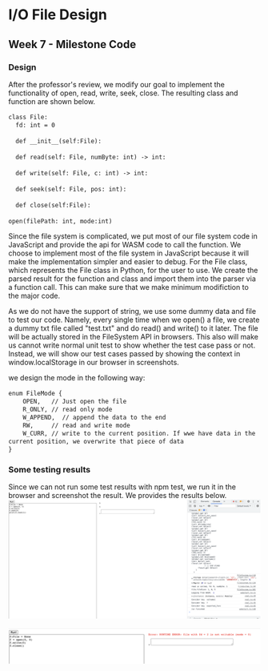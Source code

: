 # I/O File Design
## Week 7 - Milestone Code
### Design
After the professor's review, we modify our goal to implement the functionality of open, read, write, seek, close. The resulting class and function are shown below.
```
class File:
  fd: int = 0

  def __init__(self:File):
  
  def read(self: File, numByte: int) -> int:

  def write(self: File, c: int) -> int:

  def seek(self: File, pos: int):

  def close(self:File):

open(filePath: int, mode:int)
```


Since the file system is complicated, we put most of our file system code in JavaScript and provide the api for WASM code to call the function. We choose to implement most of the file system in JavaScript because it will make the implementation simpler and easier to debug. For the File class, which represents the File class in Python, for the user to use. We create the parsed result for the function and class and import them into the parser via a function call. This can make sure that we make minimum modifiction to the major code.

As we do not have the support of string, we use some dummy data and file to test our code. Namely, every single time when we open() a file, we create a dummy txt file called "test.txt" and do read() and write() to it later. The file will be actually stored in the FileSystem API in browsers. This also will make us cannot write normal unit test to show whether the test case pass or not. Instead, we will show our test cases passed by showing the context in window.localStorage in our browser in screenshots.

we design the mode in the following way:
```
enum FileMode {
    OPEN,   // Just open the file
    R_ONLY, // read only mode
    W_APPEND,  // append the data to the end
    RW,     // read and write mode
    W_CURR, // write to the current position. If wwe have data in the current position, we overwrite that piece of data  
}
```
### Some testing results
Since we can not run some test results with npm test, we run it in the browser and screenshot the result. We provides the results below.
![Alt text](./pass0.png?raw=true "Title")

![Alt text](./write_fail_mode.png?raw=true "Title")


